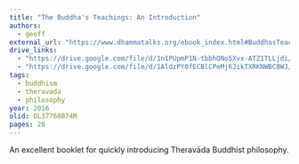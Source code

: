 ```yaml
---
title: "The Buddha's Teachings: An Introduction"
authors:
  - geoff
external_url: "https://www.dhammatalks.org/ebook_index.html#BuddhasTeachings"
drive_links:
  - "https://drive.google.com/file/d/1n1PUpmP1N-tbbhQNo5Xvx-ATZ1TLLjdi/view?usp=drivesdk"
  - "https://drive.google.com/file/d/1AldzPY0fECBlCPeMj6JikTXRKNWBC8WJ/view?usp=drivesdk"
tags:
  - buddhism
  - theravada
  - philosophy
year: 2016
olid: OL37768874M
pages: 28
---
```


An excellent booklet for quickly introducing Theravāda Buddhist philosophy.
